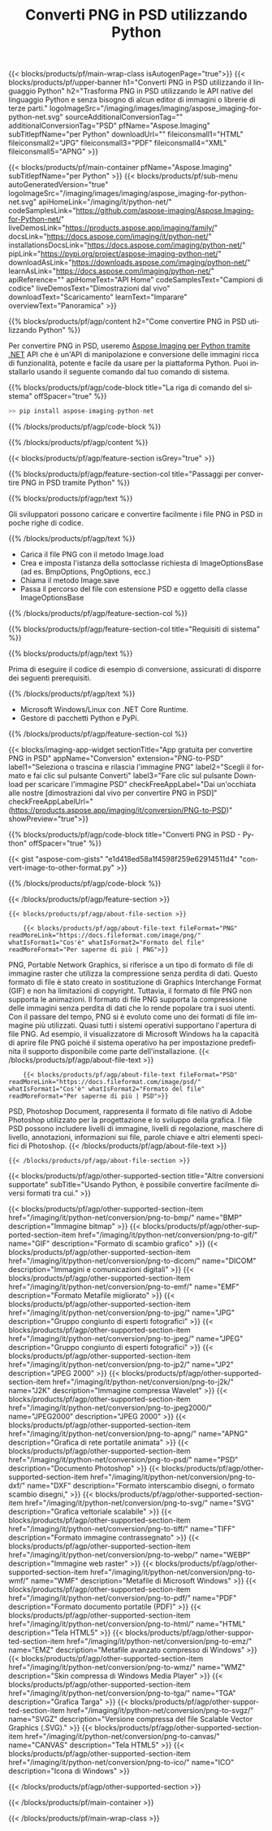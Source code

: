 ﻿---
title: Converti PNG in PSD utilizzando Python 
weight: 3920
url: /it/python-net/conversion/png-to-psd/ 
lang: it
langdirlevel: 2
locales: ja,it,zh-hant,ru,de,es,fr,nl,id,lt,pl,pt,vi,tr,ko,zh-hans,ar,hi,th,sv,cs,uk,he
description: Codice di esempio per la conversione del linguaggio Python da PNG a PSD. Utilizza il codice di esempio API presentato per elaborare la conversione da PNG a PSD utilizzando qualsiasi applicazione Web o desktop basata sul linguaggio Python.
---

{{< blocks/products/pf/main-wrap-class isAutogenPage="true">}}
{{< blocks/products/pf/upper-banner h1="Converti PNG in PSD utilizzando il linguaggio Python" h2="Trasforma PNG in PSD utilizzando le API native del linguaggio Python e senza bisogno di alcun editor di immagini o librerie di terze parti." logoImageSrc="/imaging/images/imaging/aspose_imaging-for-python-net.svg" sourceAdditionalConversionTag="" additionalConversionTag="PSD" pfName="Aspose.Imaging" subTitlepfName="per Python" downloadUrl="" fileiconsmall1="HTML" fileiconsmall2="JPG" fileiconsmall3="PDF" fileiconsmall4="XML" fileiconsmall5="APNG" >}}


{{< blocks/products/pf/main-container pfName="Aspose.Imaging" subTitlepfName="per Python" >}}
{{< blocks/products/pf/sub-menu autoGeneratedVersion="true" logoImageSrc="/imaging/images/imaging/aspose_imaging-for-python-net.svg" apiHomeLink="/imaging/it/python-net/" codeSamplesLink="https://github.com/aspose-imaging/Aspose.Imaging-for-Python-net/" liveDemosLink="https://products.aspose.app/imaging/family/" docsLink="https://docs.aspose.com/imaging/it/python-net/" installationsDocsLink="https://docs.aspose.com/imaging/python-net/" pipLink="https://pypi.org/project/aspose-imaging-python-net/" downloadAsLink="https://downloads.aspose.com/imaging/python-net/" learnAsLink="https://docs.aspose.com/imaging/python-net/" apiReference="" apiHomeText="API Home" codeSamplesText="Campioni di codice" liveDemosText="Dimostrazioni dal vivo" downloadText="Scaricamento" learnText="Imparare" overviewText="Panoramica" >}}

{{% blocks/products/pf/agp/content h2="Come convertire PNG in PSD utilizzando Python" %}}

Per convertire PNG in PSD, useremo [Aspose.Imaging per Python tramite .NET](/imaging/it/python-net) API che è un'API di manipolazione e conversione delle immagini ricca di funzionalità, potente e facile da usare per la piattaforma Python. Puoi installarlo usando il seguente comando dal tuo comando di sistema.

{{% blocks/products/pf/agp/code-block title="La riga di comando del sistema" offSpacer="true" %}}

```cs
>> pip install aspose-imaging-python-net
```

{{% /blocks/products/pf/agp/code-block %}}

{{% /blocks/products/pf/agp/content %}}

{{< blocks/products/pf/agp/feature-section isGrey="true" >}}

{{% blocks/products/pf/agp/feature-section-col title="Passaggi per convertire PNG in PSD tramite Python" %}}

{{% blocks/products/pf/agp/text %}}

Gli sviluppatori possono caricare e convertire facilmente i file PNG in PSD in poche righe di codice.

{{% /blocks/products/pf/agp/text %}}

+ Carica il file PNG con il metodo Image.load
+ Crea e imposta l'istanza della sottoclasse richiesta di ImageOptionsBase (ad es. BmpOptions, PngOptions, ecc.)
+ Chiama il metodo Image.save
+ Passa il percorso del file con estensione PSD e oggetto della classe ImageOptionsBase

{{% /blocks/products/pf/agp/feature-section-col %}}

{{% blocks/products/pf/agp/feature-section-col title="Requisiti di sistema" %}}

{{% blocks/products/pf/agp/text %}}

Prima di eseguire il codice di esempio di conversione, assicurati di disporre dei seguenti prerequisiti.

{{% /blocks/products/pf/agp/text %}}

- Microsoft Windows/Linux con .NET Core Runtime.
- Gestore di pacchetti Python e PyPi.

{{% /blocks/products/pf/agp/feature-section-col %}}

{{< blocks/imaging-app-widget
        sectionTitle="App gratuita per convertire PNG in PSD"
        appName="Conversion"
        extension="PNG-to-PSD"
        label1="Seleziona o trascina e rilascia l'immagine PNG"
        label2="Scegli il formato e fai clic sul pulsante Converti"
        label3="Fare clic sul pulsante Download per scaricare l'immagine PSD"
        checkFreeAppLabel="Dai un'occhiata alle nostre [dimostrazioni dal vivo per convertire PNG in PSD]"
        checkFreeAppLabelUrl="(https://products.aspose.app/imaging/it/conversion/PNG-to-PSD)"
        showPreview="true">}}

{{% blocks/products/pf/agp/code-block title="Converti PNG in PSD - Python" offSpacer="true" %}}

{{< gist "aspose-com-gists" "e1d418ed58a1f4598f259e62914511d4" "convert-image-to-other-format.py" >}}

{{% /blocks/products/pf/agp/code-block %}}

{{< /blocks/products/pf/agp/feature-section >}}

    {{< blocks/products/pf/agp/about-file-section >}}
       
        {{< blocks/products/pf/agp/about-file-text fileFormat="PNG" readMoreLink="https://docs.fileformat.com/image/png/" whatIsFormat1="Cos'è" whatIsFormat2="Formato del file" readMoreFormat="Per saperne di più | PNG">}}
PNG, Portable Network Graphics, si riferisce a un tipo di formato di file di immagine raster che utilizza la compressione senza perdita di dati. Questo formato di file è stato creato in sostituzione di Graphics Interchange Format (GIF) e non ha limitazioni di copyright. Tuttavia, il formato di file PNG non supporta le animazioni. Il formato di file PNG supporta la compressione delle immagini senza perdita di dati che lo rende popolare tra i suoi utenti. Con il passare del tempo, PNG si è evoluto come uno dei formati di file immagine più utilizzati. Quasi tutti i sistemi operativi supportano l'apertura di file PNG. Ad esempio, il visualizzatore di Microsoft Windows ha la capacità di aprire file PNG poiché il sistema operativo ha per impostazione predefinita il supporto disponibile come parte dell'installazione.
        {{< /blocks/products/pf/agp/about-file-text >}}

        {{< blocks/products/pf/agp/about-file-text fileFormat="PSD" readMoreLink="https://docs.fileformat.com/image/psd/" whatIsFormat1="Cos'è" whatIsFormat2="Formato del file" readMoreFormat="Per saperne di più | PSD">}}
PSD, Photoshop Document, rappresenta il formato di file nativo di Adobe Photoshop utilizzato per la progettazione e lo sviluppo della grafica. I file PSD possono includere livelli di immagine, livelli di regolazione, maschere di livello, annotazioni, informazioni sui file, parole chiave e altri elementi specifici di Photoshop.
        {{< /blocks/products/pf/agp/about-file-text >}}

    {{< /blocks/products/pf/agp/about-file-section >}}

<!-- aboutfile Ends -->

{{< blocks/products/pf/agp/other-supported-section title="Altre conversioni supportate" subTitle="Usando Python, è possibile convertire facilmente diversi formati tra cui." >}}

{{< blocks/products/pf/agp/other-supported-section-item href="/imaging/it/python-net/conversion/png-to-bmp/" name="BMP" description="Immagine bitmap" >}}
{{< blocks/products/pf/agp/other-supported-section-item href="/imaging/it/python-net/conversion/png-to-gif/" name="GIF" description="Formato di scambio grafico" >}}
{{< blocks/products/pf/agp/other-supported-section-item href="/imaging/it/python-net/conversion/png-to-dicom/" name="DICOM" description="Immagini e comunicazioni digitali" >}}
{{< blocks/products/pf/agp/other-supported-section-item href="/imaging/it/python-net/conversion/png-to-emf/" name="EMF" description="Formato Metafile migliorato" >}}
{{< blocks/products/pf/agp/other-supported-section-item href="/imaging/it/python-net/conversion/png-to-jpg/" name="JPG" description="Gruppo congiunto di esperti fotografici" >}}
{{< blocks/products/pf/agp/other-supported-section-item href="/imaging/it/python-net/conversion/png-to-jpeg/" name="JPEG" description="Gruppo congiunto di esperti fotografici" >}}
{{< blocks/products/pf/agp/other-supported-section-item href="/imaging/it/python-net/conversion/png-to-jp2/" name="JP2" description="JPEG 2000" >}}
{{< blocks/products/pf/agp/other-supported-section-item href="/imaging/it/python-net/conversion/png-to-j2k/" name="J2K" description="Immagine compressa Wavelet" >}}
{{< blocks/products/pf/agp/other-supported-section-item href="/imaging/it/python-net/conversion/png-to-jpeg2000/" name="JPEG2000" description="JPEG 2000" >}}
{{< blocks/products/pf/agp/other-supported-section-item href="/imaging/it/python-net/conversion/png-to-apng/" name="APNG" description="Grafica di rete portatile animata" >}}
{{< blocks/products/pf/agp/other-supported-section-item href="/imaging/it/python-net/conversion/png-to-psd/" name="PSD" description="Documento Photoshop" >}}
{{< blocks/products/pf/agp/other-supported-section-item href="/imaging/it/python-net/conversion/png-to-dxf/" name="DXF" description="Formato interscambio disegni, o formato scambio disegni," >}}
{{< blocks/products/pf/agp/other-supported-section-item href="/imaging/it/python-net/conversion/png-to-svg/" name="SVG" description="Grafica vettoriale scalabile" >}}
{{< blocks/products/pf/agp/other-supported-section-item href="/imaging/it/python-net/conversion/png-to-tiff/" name="TIFF" description="Formato immagine contrassegnato" >}}
{{< blocks/products/pf/agp/other-supported-section-item href="/imaging/it/python-net/conversion/png-to-webp/" name="WEBP" description="Immagine web raster" >}}
{{< blocks/products/pf/agp/other-supported-section-item href="/imaging/it/python-net/conversion/png-to-wmf/" name="WMF" description="Metafile di Microsoft Windows" >}}
{{< blocks/products/pf/agp/other-supported-section-item href="/imaging/it/python-net/conversion/png-to-pdf/" name="PDF" description="Formato documento portatile (PDF)" >}}
{{< blocks/products/pf/agp/other-supported-section-item href="/imaging/it/python-net/conversion/png-to-html/" name="HTML" description="Tela HTML5" >}}
{{< blocks/products/pf/agp/other-supported-section-item href="/imaging/it/python-net/conversion/png-to-emz/" name="EMZ" description="Metafile avanzato compresso di Windows" >}}
{{< blocks/products/pf/agp/other-supported-section-item href="/imaging/it/python-net/conversion/png-to-wmz/" name="WMZ" description="Skin compressa di Windows Media Player" >}}
{{< blocks/products/pf/agp/other-supported-section-item href="/imaging/it/python-net/conversion/png-to-tga/" name="TGA" description="Grafica Targa" >}}
{{< blocks/products/pf/agp/other-supported-section-item href="/imaging/it/python-net/conversion/png-to-svgz/" name="SVGZ" description="Versione compressa del file Scalable Vector Graphics (.SVG)." >}}
{{< blocks/products/pf/agp/other-supported-section-item href="/imaging/it/python-net/conversion/png-to-canvas/" name="CANVAS" description="Tela HTML5" >}}
{{< blocks/products/pf/agp/other-supported-section-item href="/imaging/it/python-net/conversion/png-to-ico/" name="ICO" description="Icona di Windows" >}}

{{< /blocks/products/pf/agp/other-supported-section >}}

{{< /blocks/products/pf/main-container >}}
    
{{< /blocks/products/pf/main-wrap-class >}}
